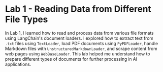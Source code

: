 # Lab 1 - Reading Data from Different File Types

In Lab 1, I learned how to read and process data from various file formats using LangChain's document loaders. I explored how to extract text from `.txt` files using `TextLoader`, load PDF documents using `PyPDFLoader`, handle Markdown files with `UnstructuredMarkdownLoader`, and scrape content from web pages using `WebBaseLoader`. This lab helped me understand how to prepare different types of documents for further processing in AI applications.
